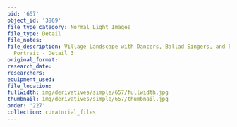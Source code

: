 ```yaml
---
pid: '657'
object_id: '3869'
file_type_category: Normal Light Images
file_type: Detail
file_notes:
file_description: Village Landscape with Dancers, Ballad Singers, and Possible Self
  Portrait - Detail 3
original_format:
research_date:
researchers:
equipment_used:
file_location:
fullwidth: img/derivatives/simple/657/fullwidth.jpg
thumbnail: img/derivatives/simple/657/thumbnail.jpg
order: '227'
collection: curatorial_files
---
```

